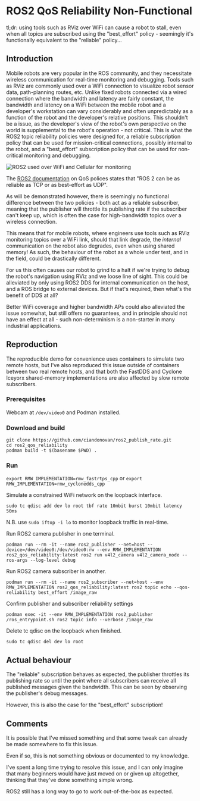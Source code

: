 # ROS2 QoS Reliability Non-Functional

tl;dr: using tools such as RViz over WiFi can cause a robot to stall, even when all topics are subscribed using the "best_effort" policy - seemingly it's functionally equivalent to the "reliable" policy...

## Introduction

Mobile robots are very popular in the ROS community,
and they necessitate wireless communication for real-time monitoring and debugging.
Tools such as RViz are commonly used over a WiFi connection to visualize robot sensor data,
path-planning routes, etc.
Unlike fixed robots connected via a wired connection where the bandwidth and latency are fairly constant,
the bandwidth and latency on a WiFi between the mobile robot and a developer's workstation can vary considerably
and often unpredictably as a function of the robot and the developer's relative positions.
This shouldn't be a issue, as the developer's view of the robot's own perspective on the world is supplemental to the robot's operation - not critical.
This is what the ROS2 topic reliability policies were designed for, a reliable subscription policy that can be used for mission-critical connections,
possibly internal to the robot, and a "best_effort" subscription policy that can be used for non-critical monitoring and debugging.

![ROS2 used over WiFi and Cellular for monitoring](https://github.com/ciandonovan/ros2_qos_reliability/assets/94260580/209ff516-d868-4164-9c77-fbddb73ac407)

The [ROS2 documentation](https://docs.ros.org/en/rolling/Concepts/About-Quality-of-Service-Settings.html) on QoS polices states that "ROS 2 can be as reliable as TCP or as best-effort as UDP".

As will be demonstrated however, there is seemingly no functional difference between the two policies - both act as a reliable subscriber,
meaning that the publisher will throttle its publishing rate if the subscriber can't keep up,
which is often the case for high-bandwidth topics over a wireless connection.

This means that for mobile robots, where engineers use tools such as RViz monitoring topics over a WiFi link, should that link degrade, the _internal_ communication on the robot also degrades, even when using shared memory!
As such, the behaviour of the robot as a whole under test, and in the field, could be drastically different.

For us this often causes our robot to grind to a halt if we're trying to debug the robot's navigation using RViz and we loose line of sight.
This could be alleviated by only using ROS2 DDS for internal communication on the host, and a ROS bridge to external devices.
But if that's required, then what's the benefit of DDS at all?

Better WiFi coverage and higher bandwidth APs could also alleviated the issue somewhat, but still offers no guarantees, and in principle should not have an effect at all - such non-determinism is a non-starter in many industrial applications.

## Reproduction

The reproducible demo for convenience uses containers to simulate two remote hosts,
but I've also reproduced this issue outside of containers between two real remote hosts,
and that both the FastDDS and Cyclone Iceyorx shared-memory implementations are also affected by slow remote subscribers.

### Prerequisites

Webcam at `/dev/video0` and Podman installed.

### Download and build

```
git clone https://github.com/ciandonovan/ros2_publish_rate.git
cd ros2_qos_reliability
podman build -t $(basename $PWD) .
```

### Run

`export RMW_IMPLEMENTATION=rmw_fastrtps_cpp` or `export RMW_IMPLEMENTATION=rmw_cyclonedds_cpp`

Simulate a constrained WiFi network on the loopback interface.

`sudo tc qdisc add dev lo root tbf rate 10mbit burst 10mbit latency 50ms`

N.B. use `sudo iftop -i lo` to monitor loopback traffic in real-time.

Run ROS2 camera publisher in one terminal.

`podman run --rm -it --name ros2_publisher --net=host --device=/dev/video0:/dev/video0:rw --env RMW_IMPLEMENTATION ros2_qos_reliability:latest ros2 run v4l2_camera v4l2_camera_node --ros-args --log-level debug`

Run ROS2 camera subscriber in another.

`podman run --rm -it --name ros2_subscriber --net=host --env RMW_IMPLEMENTATION ros2_qos_reliability:latest ros2 topic echo --qos-reliability best_effort /image_raw`

Confirm publisher and subscriber reliability settings

`podman exec -it --env RMW_IMPLEMENTATION ros2_publisher /ros_entrypoint.sh ros2 topic info --verbose /image_raw`

Delete tc qdisc on the loopback when finished.

`sudo tc qdisc del dev lo root`

## Actual behaviour

The "reliable" subscription behaves as expected, the publisher throttles its publishing rate so until the point where all subscribers can receive all published messages given the bandwidth. This can be seen by observing the publisher's debug messages.

However, this is also the case for the "best_effort" subscription!

## Comments

It is possible that I've missed something and that some tweak can already be made somewhere to fix this issue.

Even if so, this is not something obvious or documented to my knowledge.

I've spent a long time trying to resolve this issue,
and I can only imagine that many beginners would have just moved on or given up altogether,
thinking that they've done something simple wrong.

ROS2 still has a long way to go to work out-of-the-box as expected.
